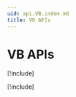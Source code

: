 ```yaml
---
uid: api.VB.index.md
title: VB APIs
---
```


# VB APIs

<!---
[JniPMML-VB](xref:JniPMML-VB.index.md)
-->
[!include[](../../JniPMML-VB/index.md)]

<!---
[WDS-VB](xref:WDS-VB.index.md)
-->
[!include[](../../WDS-VB/index.md)]


